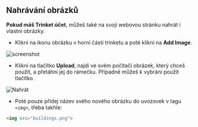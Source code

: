 ## Nahrávání obrázků

**Pokud máš Trinket účet**, můžeš také na svoji webovou stránku nahrát i vlastní obrázky.

+ Klikni na ikonu obrázku v horní části trinketu a poté klikni na **Add Image**.

![screenshot](images/story-upload.png)

+ Klikni na tlačítko **Upload**, najdi ve svém počítači obrázek, který chceš použít, a přetáhni jej do rámečku. Případně můžeš k vybrání použít tlačítko.

![Nahrát](images/upload-image.png)

+ Poté pouze přidej název svého nového obrázku do uvozovek v tagu `<img>`, třeba takhle:

```html
<img src="buildings.png">
```